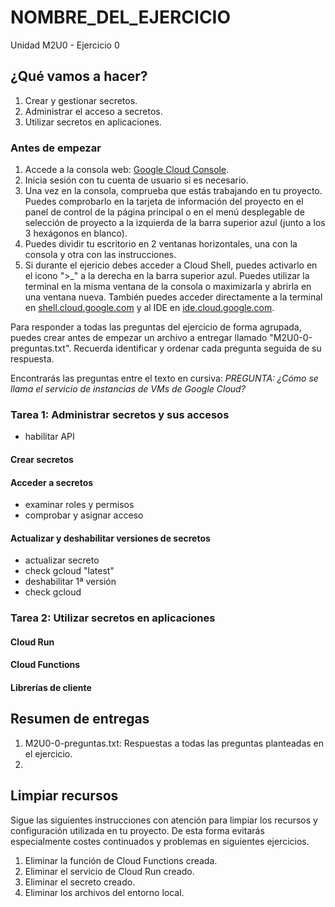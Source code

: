 # NOMBRE_DEL_EJERCICIO
Unidad M2U0 - Ejercicio 0

## ¿Qué vamos a hacer?
1. Crear y gestionar secretos.
1. Administrar el acceso a secretos.
1. Utilizar secretos en aplicaciones.

### Antes de empezar
1. Accede a la consola web: [Google Cloud Console](https://console.cloud.google.com).
1. Inicia sesión con tu cuenta de usuario si es necesario.
1. Una vez en la consola, comprueba que estás trabajando en tu proyecto. Puedes comprobarlo en la tarjeta de información del proyecto en el panel de control de la página principal o en el menú desplegable de selección de proyecto a la izquierda de la barra superior azul (junto a los 3 hexágonos en blanco).
1. Puedes dividir tu escritorio en 2 ventanas horizontales, una con la consola y otra con las instrucciones.
1. Si durante el ejericio debes acceder a Cloud Shell, puedes activarlo en el icono ">_" a la derecha en la barra superior azul. Puedes utilizar la terminal en la misma ventana de la consola o maximizarla y abrirla en una ventana nueva. También puedes acceder directamente a la terminal en [shell.cloud.google.com](https://shell.cloud.google.com) y al IDE en [ide.cloud.google.com](https://ide.cloud.google.com/).

Para responder a todas las preguntas del ejercicio de forma agrupada, puedes crear antes de empezar un archivo a entregar llamado "M2U0-0-preguntas.txt". Recuerda identificar y ordenar cada pregunta seguida de su respuesta.

Encontrarás las preguntas entre el texto en cursiva: *PREGUNTA: ¿Cómo se llama el servicio de instancias de VMs de Google Cloud?*

### Tarea 1: Administrar secretos y sus accesos
- habilitar API

#### Crear secretos

#### Acceder a secretos
- examinar roles y permisos
- comprobar y asignar acceso

#### Actualizar y deshabilitar versiones de secretos
- actualizar secreto
- check gcloud "latest"
- deshabilitar 1ª versión
- check gcloud

### Tarea 2: Utilizar secretos en aplicaciones

#### Cloud Run

#### Cloud Functions

#### Librerías de cliente

## Resumen de entregas
1. M2U0-0-preguntas.txt: Respuestas a todas las preguntas planteadas en el ejercicio.
1. [nombre de archivo]: descripción

## Limpiar recursos
Sigue las siguientes instrucciones con atención para limpiar los recursos y configuración utilizada en tu proyecto. De esta forma evitarás especialmente costes continuados y problemas en siguientes ejercicios.

1. Eliminar la función de Cloud Functions creada.
1. Eliminar el servicio de Cloud Run creado.
1. Eliminar el secreto creado.
1. Eliminar los archivos del entorno local.
